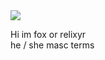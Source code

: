<img src="https://media1.tenor.com/m/S42RUQ9XJeEAAAAC/back-to-the-future-disappearance.gif">

Hi im fox or relixyr   
he / she masc terms
